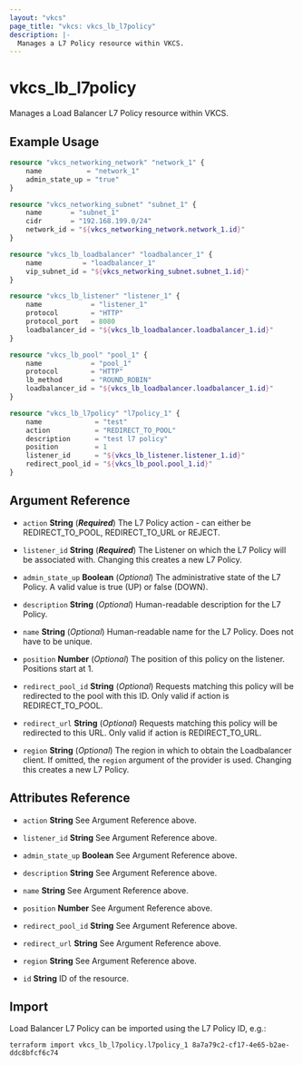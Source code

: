 ```yaml
---
layout: "vkcs"
page_title: "vkcs: vkcs_lb_l7policy"
description: |-
  Manages a L7 Policy resource within VKCS.
---
```


# vkcs_lb_l7policy

Manages a Load Balancer L7 Policy resource within VKCS.

## Example Usage
```terraform
resource "vkcs_networking_network" "network_1" {
	name           = "network_1"
	admin_state_up = "true"
}

resource "vkcs_networking_subnet" "subnet_1" {
	name       = "subnet_1"
	cidr       = "192.168.199.0/24"
	network_id = "${vkcs_networking_network.network_1.id}"
}

resource "vkcs_lb_loadbalancer" "loadbalancer_1" {
	name          = "loadbalancer_1"
	vip_subnet_id = "${vkcs_networking_subnet.subnet_1.id}"
}

resource "vkcs_lb_listener" "listener_1" {
	name            = "listener_1"
	protocol        = "HTTP"
	protocol_port   = 8080
	loadbalancer_id = "${vkcs_lb_loadbalancer.loadbalancer_1.id}"
}

resource "vkcs_lb_pool" "pool_1" {
	name            = "pool_1"
	protocol        = "HTTP"
	lb_method       = "ROUND_ROBIN"
	loadbalancer_id = "${vkcs_lb_loadbalancer.loadbalancer_1.id}"
}

resource "vkcs_lb_l7policy" "l7policy_1" {
	name             = "test"
	action           = "REDIRECT_TO_POOL"
	description      = "test l7 policy"
	position         = 1
	listener_id      = "${vkcs_lb_listener.listener_1.id}"
	redirect_pool_id = "${vkcs_lb_pool.pool_1.id}"
}
```
## Argument Reference
- `action` **String** (***Required***) The L7 Policy action - can either be REDIRECT\_TO\_POOL, REDIRECT\_TO\_URL or REJECT.

- `listener_id` **String** (***Required***) The Listener on which the L7 Policy will be associated with. Changing this creates a new L7 Policy.

- `admin_state_up` **Boolean** (*Optional*) The administrative state of the L7 Policy. A valid value is true (UP) or false (DOWN).

- `description` **String** (*Optional*) Human-readable description for the L7 Policy.

- `name` **String** (*Optional*) Human-readable name for the L7 Policy. Does not have to be unique.

- `position` **Number** (*Optional*) The position of this policy on the listener. Positions start at 1.

- `redirect_pool_id` **String** (*Optional*) Requests matching this policy will be redirected to the pool with this ID. Only valid if action is REDIRECT\_TO\_POOL.

- `redirect_url` **String** (*Optional*) Requests matching this policy will be redirected to this URL. Only valid if action is REDIRECT\_TO\_URL.

- `region` **String** (*Optional*) The region in which to obtain the Loadbalancer client. If omitted, the	`region` argument of the provider is used. Changing this creates a new L7 Policy.


## Attributes Reference
- `action` **String** See Argument Reference above.

- `listener_id` **String** See Argument Reference above.

- `admin_state_up` **Boolean** See Argument Reference above.

- `description` **String** See Argument Reference above.

- `name` **String** See Argument Reference above.

- `position` **Number** See Argument Reference above.

- `redirect_pool_id` **String** See Argument Reference above.

- `redirect_url` **String** See Argument Reference above.

- `region` **String** See Argument Reference above.

- `id` **String** ID of the resource.



## Import

Load Balancer L7 Policy can be imported using the L7 Policy ID, e.g.:

```shell
terraform import vkcs_lb_l7policy.l7policy_1 8a7a79c2-cf17-4e65-b2ae-ddc8bfcf6c74
```
